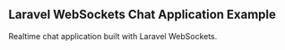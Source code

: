 ## Laravel WebSockets Chat Application Example

Realtime chat application built with Laravel WebSockets. 

